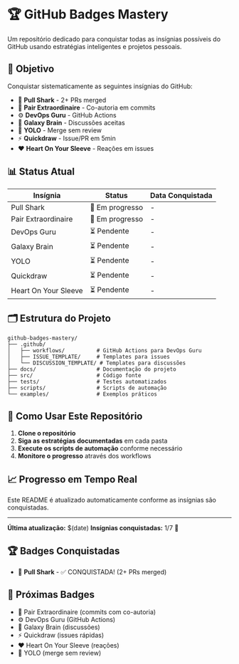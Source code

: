# 🏆 GitHub Badges Mastery

Um repositório dedicado para conquistar todas as insígnias possíveis do GitHub usando estratégias inteligentes e projetos pessoais.

## 🎯 Objetivo

Conquistar sistematicamente as seguintes insígnias do GitHub:
- 🦈 **Pull Shark** - 2+ PRs merged
- 👥 **Pair Extraordinaire** - Co-autoria em commits
- ⚙️ **DevOps Guru** - GitHub Actions
- 🧠 **Galaxy Brain** - Discussões aceitas
- 🎲 **YOLO** - Merge sem review
- ⚡ **Quickdraw** - Issue/PR em 5min
- ❤️ **Heart On Your Sleeve** - Reações em issues

## 📊 Status Atual

| Insígnia | Status | Data Conquistada |
|----------|--------|------------------|
| Pull Shark | 🔄 Em progresso | - |
| Pair Extraordinaire | 🔄 Em progresso | - |
| DevOps Guru | ⏳ Pendente | - |
| Galaxy Brain | ⏳ Pendente | - |
| YOLO | ⏳ Pendente | - |
| Quickdraw | ⏳ Pendente | - |
| Heart On Your Sleeve | ⏳ Pendente | - |

## 🗂️ Estrutura do Projeto

```
github-badges-mastery/
├── .github/
│   ├── workflows/          # GitHub Actions para DevOps Guru
│   ├── ISSUE_TEMPLATE/     # Templates para issues
│   └── DISCUSSION_TEMPLATE/ # Templates para discussões
├── docs/                   # Documentação do projeto
├── src/                    # Código fonte
├── tests/                  # Testes automatizados
├── scripts/                # Scripts de automação
└── examples/               # Exemplos práticos
```

## 🚀 Como Usar Este Repositório

1. **Clone o repositório**
2. **Siga as estratégias documentadas** em cada pasta
3. **Execute os scripts de automação** conforme necessário
4. **Monitore o progresso** através dos workflows

## 📈 Progresso em Tempo Real

Este README é atualizado automaticamente conforme as insígnias são conquistadas.

---

**Última atualização:** $(date)
**Insígnias conquistadas:** 1/7 🦈

## 🏆 Badges Conquistadas

- 🦈 **Pull Shark** - ✅ CONQUISTADA! (2+ PRs merged)

## 🎯 Próximas Badges

- 👥 Pair Extraordinaire (commits com co-autoria)
- ⚙️ DevOps Guru (GitHub Actions)
- 🧠 Galaxy Brain (discussões)
- ⚡ Quickdraw (issues rápidas)
- ❤️ Heart On Your Sleeve (reações)
- 🎲 YOLO (merge sem review)